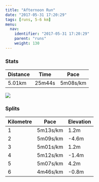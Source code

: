 ```yaml
---
title: "Afternoon Run"
date: "2017-05-31 17:20:29"
tags: [runs, 5-6 km]
menu:
  nav:
    identifier: "2017-05-31 17:20:29"
    parent: "runs"
    weight: 130
---
```


### Stats

| Distance | Time | Pace |
|----------|------|------|
|5.01km|25m44s|5m08s/km|

<img src='https://maps.googleapis.com/maps/api/staticmap?maptype=roadmap&path=enc:}vjeI`ivLtBbHLjGnBtAJ|ErAiAFoH`C_CxCRrA~CoJrEA{FrBuBzCGbBxD}JjDHgFpB{BxCCjB~DsJzDKeFlBiCdDMlBnD}JlEU}ClAqD~GPTlCoJhDM}DbA_C|Ew@jB~DaK~DCcF|AaCrDc@nBpDcKvEDyF|B_C|C?`BtDaKfD&key=AIzaSyAfqMeaZ1CCJFGP5cWud__oZnT_Pybg-1M&size=800x800&markers=color:yellow|label:S|53.47199,-2.24929&markers=color:green|label:F|53.470319999999994,-2.2529399999999997'>

### Splits

| Kilometre | Pace | Elevation |
|------|------|-----------|
|1|5m13s/km|1.2m|
|2|5m09s/km|-4.6m|
|3|5m01s/km|1.2m|
|4|5m12s/km|-1.4m|
|5|5m07s/km|4.2m|
|6|4m46s/km|-0.8m|

